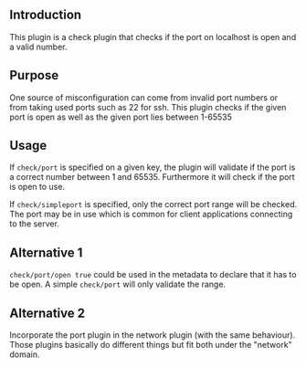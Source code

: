 ## Introduction

This plugin is a check plugin that checks if the port on localhost is open and a valid number.

## Purpose

One source of misconfiguration can come from invalid port numbers or from taking used ports such as 22 for ssh.
This plugin checks if the given port is open as well as the given port lies between 1-65535

## Usage

If `check/port` is specified on a given key, the plugin will validate if the port is a 
correct number between 1 and 65535.
Furthermore it will check if the port is open to use.

If `check/simpleport` is specified, only the correct port range will be checked. The port may be in use which is 
common for client applications connecting to the server.

## Alternative 1

`check/port/open true` could be used in the metadata to declare that it has to be open. A simple `check/port` will only
validate the range.

## Alternative 2

Incorporate the port plugin in the network plugin (with the same behaviour). Those plugins basically do different
things but fit both under the "network" domain.